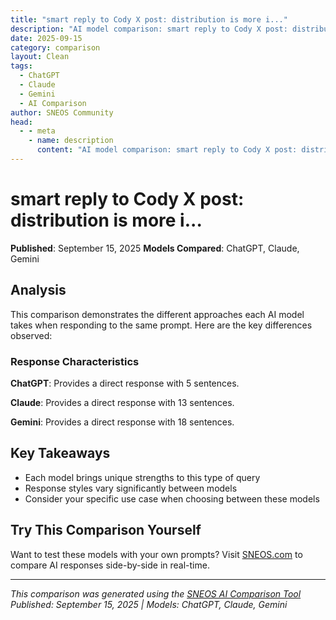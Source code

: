```yaml
---
title: "smart reply to Cody X post: distribution is more i..."
description: "AI model comparison: smart reply to Cody X post: distribution is more important than product  we're in a gold rush  every..."
date: 2025-09-15
category: comparison
layout: Clean
tags:
  - ChatGPT
  - Claude
  - Gemini
  - AI Comparison
author: SNEOS Community
head:
  - - meta
    - name: description
      content: "AI model comparison: smart reply to Cody X post: distribution is more important than product  we're in a gold rush  everyone in the world bui..."
---
```


# smart reply to Cody X post: distribution is more i...

**Published**: September 15, 2025
**Models Compared**: ChatGPT, Claude, Gemini

<ChatComparison
  title="smart reply to Cody X post: distribution is more i..."
  prompt="smart reply to Cody X post: distribution is more important than product&#10;&#10;we're in a gold rush&#10;&#10;everyone in the world building the same exact things rn&#10;&#10;the only way you going to win is better distribution"
  :responses='{
    "ChatGPT": "Absolutely, Cody! In a gold rush, it\u2019s not just about the nuggets but who gets them to market first and fastest. Product parity is real, but mastery in distribution creates the moat. Building the best pipeline, networks, and reach turns good ideas into lasting wins. Distribution isn\u2019t just a part of the game\u2014it\u2019s the game.",
    "Claude": "Here are some smart reply options:\n\n**Contrarian take:**\n\u0022Distribution without differentiation is just expensive noise. The companies winning long-term are still the ones solving problems others can\u0027t or won\u0027t solve.\u0022\n\n**Building on the analogy:**\n\u0022True, but in every gold rush, the real winners were selling shovels and maps - not just having better routes to market. Sometimes you need to change the game entirely.\u0022\n\n**Tactical agreement:**\n\u0022\uD83D\uDCAF Product-market fit is table stakes now. Distribution-market fit is the new moat. The question becomes: are you building distribution or renting it?\u0022\n\n**Historical perspective:**\n\u0022Same pattern every cycle. 2000: anyone could build a website. 2008: anyone could build an app. 2023: anyone can build AI features. Distribution always becomes the differentiator when building gets commoditized.\u0022\n\nChoose based on whether you want to challenge, amplify, or add nuance to his point.",
    "Gemini": "Here are a few smart reply options to Cody X\u0027s post, focusing on different angles:\n\n*   **Agreeing and expanding:** \u0022Totally agree, Cody. Distribution is king in this crowded market. It\u0027s not just about building the best mousetrap, but getting it into the hands of the most mice!\u0022\n*   **Adding a nuance:** \u0022Distribution is definitely critical. But a great product that solves a real problem *and* is well-distributed? That\u0027s the holy grail.\u0022\n*   **Questioning and engaging:** \u0022Interesting point, Cody! What are some underrated distribution strategies you\u0027re seeing work right now?\u0022\n*   **Short and punchy:** \u0022Spot on. Distribution = survival.\u0022\n*   **A bit provocative:** \u0022Hard disagree. Distribution gets you in the door, but a *bad* product ensures you don\u0027t stay long.\u0022 (Use with caution!)\n\nTo give you the *best* smart reply, it would be helpful to know:\n\n*   What kind of relationship do you have with Cody X? (Friend, acquaintance, mentor, etc.)\n*   What\u0027s your overall goal in replying? (Agree, debate, learn, promote yourself, etc.)\n*   Do you have any specific distribution strategies you want to mention or highlight?\n"
  }'
  published-date="07:35"
/>

## Analysis

This comparison demonstrates the different approaches each AI model takes when responding to the same prompt. Here are the key differences observed:

### Response Characteristics

**ChatGPT**: Provides a direct response with 5 sentences. 

**Claude**: Provides a direct response with 13 sentences. 

**Gemini**: Provides a direct response with 18 sentences. 

## Key Takeaways

- Each model brings unique strengths to this type of query
- Response styles vary significantly between models
- Consider your specific use case when choosing between these models

## Try This Comparison Yourself

Want to test these models with your own prompts? Visit [SNEOS.com](https://sneos.com) to compare AI responses side-by-side in real-time.

---

*This comparison was generated using the [SNEOS AI Comparison Tool](https://sneos.com)*
*Published: September 15, 2025 | Models: ChatGPT, Claude, Gemini*
